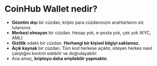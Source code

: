 # CoinHub Wallet nedir?

- **Gözetim dışı** bir cüzdan, kripto para cüzdanınızın anahtarlarını siz tutarsınız.
- **Merkezi olmayan** bir cüzdan. Hesap yok, e-posta yok, çek yok (KYC, AML)
- **Gizlilik** odaklı bir cüzdan. **Herhangi bir kişisel bilgiyi saklamaz.**
- **Açık kaynak** bir cüzdan. Tüm kod herkese açıktır, isteyen herkes nasıl çalıştığını kontrol edebilir ve doğrulayabilir.
- Ana amaç, **kriptoyu daha erişilebilir yapmaktır.**